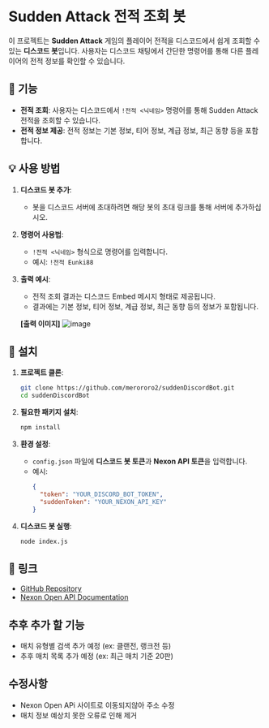 # Sudden Attack 전적 조회 봇

이 프로젝트는 **Sudden Attack** 게임의 플레이어 전적을 디스코드에서 쉽게 조회할 수 있는 **디스코드 봇**입니다. 사용자는 디스코드 채팅에서 간단한 명령어를 통해 다른 플레이어의 전적 정보를 확인할 수 있습니다.

## 🚀 기능

- **전적 조회**: 사용자는 디스코드에서 `!전적 <닉네임>` 명령어를 통해 Sudden Attack 전적을 조회할 수 있습니다.
- **전적 정보 제공**: 전적 정보는 기본 정보, 티어 정보, 계급 정보, 최근 동향 등을 포함합니다.

## 💡 사용 방법

1. **디스코드 봇 추가**: 
    - 봇을 디스코드 서버에 초대하려면 해당 봇의 초대 링크를 통해 서버에 추가하십시오.

2. **명령어 사용법**: 
    - `!전적 <닉네임>` 형식으로 명령어를 입력합니다.
    - 예시: `!전적 Eunki88 `
      
3. **출력 예시**:
    - 전적 조회 결과는 디스코드 Embed 메시지 형태로 제공됩니다.
    - 결과에는 기본 정보, 티어 정보, 계급 정보, 최근 동향 등의 정보가 포함됩니다.
   
   **[출력 이미지]**
     ![image](https://github.com/user-attachments/assets/8ef29c4f-07ba-407f-b403-5c5f69cf25df)


## 🔧 설치

1. **프로젝트 클론**:
    ```bash
    git clone https://github.com/merororo2/suddenDiscordBot.git
    cd suddenDiscordBot
    ```

2. **필요한 패키지 설치**:
    ```bash
    npm install
    ```

3. **환경 설정**:
    - `config.json` 파일에 **디스코드 봇 토큰**과 **Nexon API 토큰**을 입력합니다.
    - 예시:
        ```json
        {
          "token": "YOUR_DISCORD_BOT_TOKEN",
          "suddenToken": "YOUR_NEXON_API_KEY"
        }
        ```

4. **디스코드 봇 실행**:
    ```bash
    node index.js
    ```

## 🔗 링크

- [GitHub Repository](https://github.com/merororo2/suddenDiscordBot)
- [Nexon Open API Documentation](https://openapi.nexon.com/ko/)

## 추후 추가 할 기능
- 매치 유형별 검색 추가 예정 (ex: 클랜전, 랭크전 등)
- 추후 매치 목록 추가 예정 (ex: 최근 매치 기준 20판)

## 수정사항
 - Nexon Open APi 사이트로 이동되지않아 주소 수정
 - 매치 정보 예상치 못한 오류로 인해 제거
